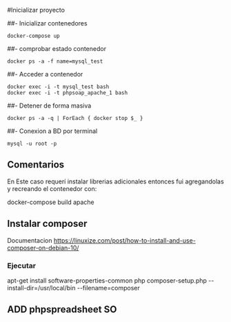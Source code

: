 
#Inicializar proyecto 

##- Inicializar contenedores

	docker-compose up 
	
##- comprobar  estado contenedor

    docker ps -a -f name=mysql_test

##- Acceder a contenedor

    docker exec -i -t mysql_test bash
	docker exec -i -t phpsoap_apache_1 bash
	

##- Detener de forma masiva

    docker ps -a -q | ForEach { docker stop $_ }
	
##- Conexion a BD por terminal

	mysql -u root -p	
	
## Comentarios
   En Este caso requerí instalar librerias adicionales entonces fui agregandolas 
   y recreando el contenedor con:
   
   docker-compose build apache
   
## Instalar composer 
   Documentacion
   https://linuxize.com/post/how-to-install-and-use-composer-on-debian-10/		
### Ejecutar
   apt-get install software-properties-common
   php composer-setup.php --install-dir=/usr/local/bin --filename=composer

## ADD phpspreadsheet SO

	

	


